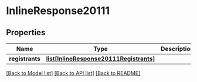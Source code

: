# InlineResponse20111

## Properties
Name | Type | Description | Notes
------------ | ------------- | ------------- | -------------
**registrants** | [**list[InlineResponse20111Registrants]**](InlineResponse20111Registrants.md) |  | [optional] 

[[Back to Model list]](../README.md#documentation-for-models) [[Back to API list]](../README.md#documentation-for-api-endpoints) [[Back to README]](../README.md)

